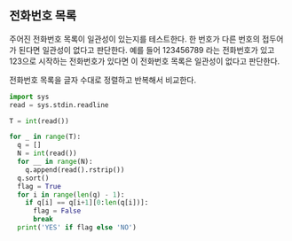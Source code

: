 ## 전화번호 목록

주어진 전화번호 목록이 일관성이 있는지를 테스트한다. 한 번호가 다른 번호의 접두어가 된다면 일관성이 없다고 판단한다. 예를 들어 123456789 라는 전화번호가 있고 123으로 시작하는 전화번호가 있다면 이 전화번호 목록은 일관성이 없다고 판단한다.

전화번호 목록을 글자 수대로 정렬하고 반복해서 비교한다.

```py
import sys
read = sys.stdin.readline

T = int(read())

for _ in range(T):
  q = []
  N = int(read())
  for __ in range(N):
    q.append(read().rstrip())
  q.sort()
  flag = True
  for i in range(len(q) - 1):
    if q[i] == q[i+1][0:len(q[i])]:
      flag = False
      break
  print('YES' if flag else 'NO')
```
